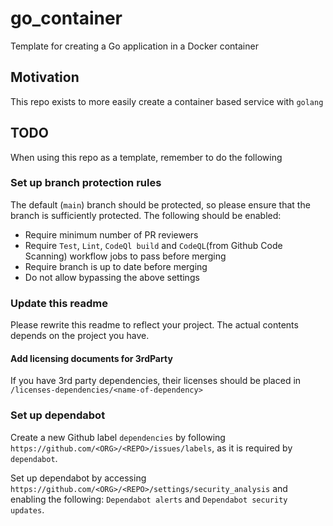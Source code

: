 # go_container

Template for creating a Go application in a Docker container

## Motivation

This repo exists to more easily create a container based service with `golang`

## TODO

When using this repo as a template, remember to do the following

### Set up branch protection rules

The default (`main`) branch should be protected, so please ensure that the
branch is sufficiently protected. The following should be enabled:

* Require minimum number of PR reviewers
* Require `Test`, `Lint`, `CodeQl build` and `CodeQL`(from Github Code
  Scanning) workflow jobs to pass before merging
* Require branch is up to date before merging
* Do not allow bypassing the above settings

### Update this readme

Please rewrite this readme to reflect your project.
The actual contents depends on the project you have.

#### Add licensing documents for 3rdParty

If you have 3rd party dependencies, their licenses should be placed in
`/licenses-dependencies/<name-of-dependency>`

### Set up dependabot

Create a new Github label `dependencies` by following
`https://github.com/<ORG>/<REPO>/issues/labels`, as it is required by
`dependabot`.

Set up dependabot by accessing
`https://github.com/<ORG>/<REPO>/settings/security_analysis` and enabling the
following: `Dependabot alerts` and `Dependabot security updates`.
